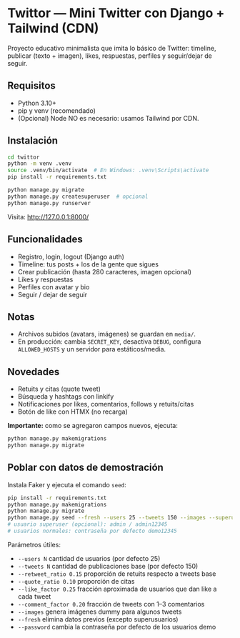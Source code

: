 # Twittor — Mini Twitter con Django + Tailwind (CDN)

Proyecto educativo minimalista que imita lo básico de Twitter: timeline, publicar (texto + imagen), likes, respuestas, perfiles y seguir/dejar de seguir.

## Requisitos
- Python 3.10+
- pip y venv (recomendado)
- (Opcional) Node NO es necesario: usamos Tailwind por CDN.

## Instalación
```bash
cd twittor
python -m venv .venv
source .venv/bin/activate  # En Windows: .venv\Scripts\activate
pip install -r requirements.txt

python manage.py migrate
python manage.py createsuperuser  # opcional
python manage.py runserver
```

Visita: http://127.0.0.1:8000/

## Funcionalidades
- Registro, login, logout (Django auth)
- Timeline: tus posts + los de la gente que sigues
- Crear publicación (hasta 280 caracteres, imagen opcional)
- Likes y respuestas
- Perfiles con avatar y bio
- Seguir / dejar de seguir

## Notas
- Archivos subidos (avatars, imágenes) se guardan en `media/`.
- En producción: cambia `SECRET_KEY`, desactiva `DEBUG`, configura `ALLOWED_HOSTS` y un servidor para estáticos/media.


## Novedades
- Retuits y citas (quote tweet)
- Búsqueda y hashtags con linkify
- Notificaciones por likes, comentarios, follows y retuits/citas
- Botón de like con HTMX (no recarga)

**Importante:** como se agregaron campos nuevos, ejecuta:
```bash
python manage.py makemigrations
python manage.py migrate
```


## Poblar con datos de demostración

Instala Faker y ejecuta el comando `seed`:

```bash
pip install -r requirements.txt
python manage.py makemigrations
python manage.py migrate
python manage.py seed --fresh --users 25 --tweets 150 --images --superuser
# usuario superuser (opcional): admin / admin12345
# usuarios normales: contraseña por defecto demo12345
```

Parámetros útiles:
- `--users N` cantidad de usuarios (por defecto 25)
- `--tweets N` cantidad de publicaciones base (por defecto 150)
- `--retweet_ratio 0.15` proporción de retuits respecto a tweets base
- `--quote_ratio 0.10` proporción de citas
- `--like_factor 0.25` fracción aproximada de usuarios que dan like a cada tweet
- `--comment_factor 0.20` fracción de tweets con 1–3 comentarios
- `--images` genera imágenes dummy para algunos tweets
- `--fresh` elimina datos previos (excepto superusuarios)
- `--password` cambia la contraseña por defecto de los usuarios demo
